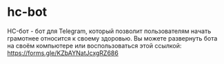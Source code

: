 # hc-bot
HC-бот - бот для Telegram, который позволит пользователям начать грамотнее относится к своему здоровью. Вы можете развернуть бота на своём компьютере или воспользоваться этой ссылкой: https://forms.gle/KZbAYNatJcxgRZ686
